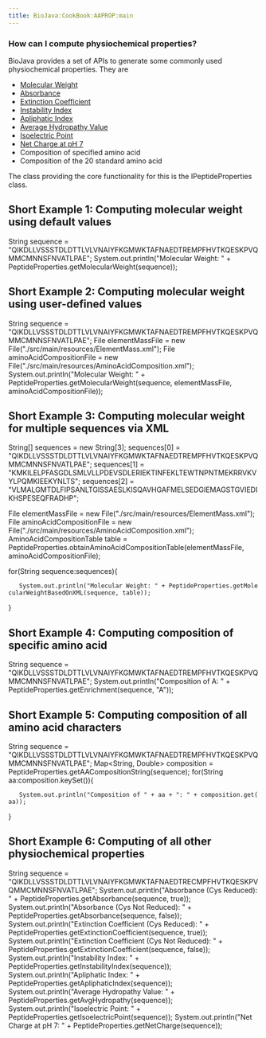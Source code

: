 ```yaml
---
title: BioJava:CookBook:AAPROP:main
---
```


### How can I compute physiochemical properties?

BioJava provides a set of APIs to generate some commonly used
physiochemical properties. They are

-   [Molecular
    Weight](http://biojava.org/wiki/BioJava:CookBook:AAPROP:molecularweight)
-   [Absorbance](http://biojava.org/wiki/BioJava:CookBook:AAPROP:absorbanceandextinctioncoefficient)
-   [Extinction
    Coefficient](http://biojava.org/wiki/BioJava:CookBook:AAPROP:absorbanceandextinctioncoefficient)
-   [Instability
    Index](http://biojava.org/wiki/BioJava:CookBook:AAPROP:instabilityindex)
-   [Apliphatic
    Index](http://biojava.org/wiki/BioJava:CookBook:AAPROP:apliphaticindex)
-   [Average Hydropathy
    Value](http://biojava.org/wiki/BioJava:CookBook:AAPROP:averagehydropathyvalue)
-   [Isoelectric
    Point](http://biojava.org/wiki/BioJava:CookBook:AAPROP:isoelectricpoint)
-   [Net Charge at pH
    7](http://biojava.org/wiki/BioJava:CookBook:AAPROP:netcharge)
-   Composition of specified amino acid
-   Composition of the 20 standard amino acid

The class providing the core functionality for this is the
IPeptideProperties class.

Short Example 1: Computing molecular weight using default values
----------------------------------------------------------------

<java> String sequence =
"QIKDLLVSSSTDLDTTLVLVNAIYFKGMWKTAFNAEDTREMPFHVTKQESKPVQMMCMNNSFNVATLPAE";
System.out.println("Molecular Weight: " +
PeptideProperties.getMolecularWeight(sequence)); </java>

Short Example 2: Computing molecular weight using user-defined values
---------------------------------------------------------------------

<java> String sequence =
"QIKDLLVSSSTDLDTTLVLVNAIYFKGMWKTAFNAEDTREMPFHVTKQESKPVQMMCMNNSFNVATLPAE";
File elementMassFile = new File("./src/main/resources/ElementMass.xml");
File aminoAcidCompositionFile = new
File("./src/main/resources/AminoAcidComposition.xml");
System.out.println("Molecular Weight: " +
PeptideProperties.getMolecularWeight(sequence, elementMassFile,
aminoAcidCompositionFile)); </java>

Short Example 3: Computing molecular weight for multiple sequences via XML
--------------------------------------------------------------------------

<java> String[] sequences = new String[3]; sequences[0] =
"QIKDLLVSSSTDLDTTLVLVNAIYFKGMWKTAFNAEDTREMPFHVTKQESKPVQMMCMNNSFNVATLPAE";
sequences[1] =
"KMKILELPFASGDLSMLVLLPDEVSDLERIEKTINFEKLTEWTNPNTMEKRRVKVYLPQMKIEEKYNLTS";
sequences[2] =
"VLMALGMTDLFIPSANLTGISSAESLKISQAVHGAFMELSEDGIEMAGSTGVIEDIKHSPESEQFRADHP";

File elementMassFile = new File("./src/main/resources/ElementMass.xml");
File aminoAcidCompositionFile = new
File("./src/main/resources/AminoAcidComposition.xml");
AminoAcidCompositionTable table =
PeptideProperties.obtainAminoAcidCompositionTable(elementMassFile,
aminoAcidCompositionFile);

for(String sequence:sequences){

`   System.out.println("Molecular Weight: " + PeptideProperties.getMolecularWeightBasedOnXML(sequence, table));`

} </java>

Short Example 4: Computing composition of specific amino acid
-------------------------------------------------------------

<java> String sequence =
"QIKDLLVSSSTDLDTTLVLVNAIYFKGMWKTAFNAEDTREMPFHVTKQESKPVQMMCMNNSFNVATLPAE";
System.out.println("Composition of A: " +
PeptideProperties.getEnrichment(sequence, "A")); </java>

Short Example 5: Computing composition of all amino acid characters
-------------------------------------------------------------------

<java> String sequence =
"QIKDLLVSSSTDLDTTLVLVNAIYFKGMWKTAFNAEDTREMPFHVTKQESKPVQMMCMNNSFNVATLPAE";
Map<String, Double> composition =
PeptideProperties.getAACompositionString(sequence); for(String
aa:composition.keySet()){

`   System.out.println("Composition of " + aa + ": " + composition.get(aa));`

} </java>

Short Example 6: Computing of all other physiochemical properties
-----------------------------------------------------------------

<java> String sequence =
"QIKDLLVSSSTDLDTTLVLVNAIYFKGMWKTAFNAEDTRECMPFHVTKQESKPVQMMCMNNSFNVATLPAE";
System.out.println("Absorbance (Cys Reduced): " +
PeptideProperties.getAbsorbance(sequence, true));
System.out.println("Absorbance (Cys Not Reduced): " +
PeptideProperties.getAbsorbance(sequence, false));
System.out.println("Extinction Coefficient (Cys Reduced): " +
PeptideProperties.getExtinctionCoefficient(sequence, true));
System.out.println("Extinction Coefficient (Cys Not Reduced): " +
PeptideProperties.getExtinctionCoefficient(sequence, false));
System.out.println("Instability Index: " +
PeptideProperties.getInstabilityIndex(sequence));
System.out.println("Apliphatic Index: " +
PeptideProperties.getApliphaticIndex(sequence));
System.out.println("Average Hydropathy Value: " +
PeptideProperties.getAvgHydropathy(sequence));
System.out.println("Isoelectric Point: " +
PeptideProperties.getIsoelectricPoint(sequence));
System.out.println("Net Charge at pH 7: " +
PeptideProperties.getNetCharge(sequence)); </java>
